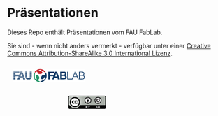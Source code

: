 Präsentationen
==============

Dieses Repo enthält Präsentationen vom FAU FabLab.

Sie sind - wenn nicht anders vermerkt - verfügbar unter einer <a rel="license" href="http://creativecommons.org/licenses/by-sa/3.0/">Creative Commons Attribution-ShareAlike 3.0 International Lizenz</a>.

<img src="logo/logo.png" alt="FAU FabLab Logo" height="30px" style="margin:1em; margin-right:10em"/>
<a rel="license" href="http://creativecommons.org/licenses/by-sa/3.0/"><img alt="Creative Commons License" height="30px" style="margin:1em; margin-left:10em" src="licenses/cc-by-sa.png" /></a>
